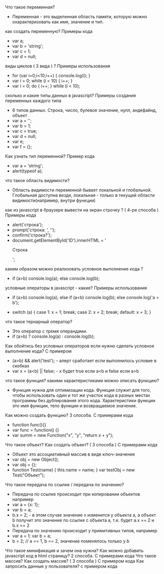 Что такое переменная?
- Переменная - это выделенная область памяти, которую можно охарактеризовать как имя, значение и тип.

как создать переменную? Примеры кода
- var a;
- var b = 'string';
- var c = 1;
- var d = null;

виды циклов ( 3 вида ) ? Примеры использования
- for (var i=0;i<10;i++) { console.log(i); }
- var i = 0;
  while (i < 10) {
    i++;
  }
- var i = 0;
  do {
    i++;
  } while (i < 10);

сколько и какие типы данных в javascript? Примеры создания переменных каждого типа
- 6 типов данных. Строка, число, булевое значение, нулл, андефайнд, объект
- var a = '';
- var b = 1;
- var c = true;
- var d = null;
- var e;
- var f = {};

Как узнать тип переменной? Пример кода
- var a = 'string';
- alert(typeof a);

что такое область видимости?
- Область видимости переменной бывает локальной и глобальной. Глобальная доступна везде, локальная - только в текущей области видимости(например, внутри функции)

как из javascript в брaузере вывести на экран строчку ? ( 4-ре способа ) Примеры кода
- alert('строка');
- prompt('строка: ', '');
- confirm('строка?');
- document.getElementById('ID').innerHTML = '<p>Строка</p>';

каким образом можно реализовать условное выполнение кода ?
- if (a>b)
    console.log(a);
  else
    console.log(b);

условные операторы в javascript - какие? Примеры использования
- if (a>b)
    console.log(a);
 else if (a<b)
    console.log(b);
 else
    console.log('a = b');

- switch (a) {
    case 1: x = 1;
    break;
    case 2: x = 2;
    break;
    default: x = 3;
 }

что такое тернарный оператор?
- Это оператор с тремя операндами.
- if (a>b) ? console.log(a) : console.log(b);

Как обойтись без условных операторов если нужно сделать условное выполнение кода? С примером
- (a>b) && alert('test'); - алерт сработает если выполнилось условие в скобках
- var x = (a<b) || false; - х будет true если a<b и false если a>b

что такое функция? какими характеристиками можно описать функцию?
- Функция нужна для оптимизации кода. Функция служит для того, чтобы использовать один и тот же участок кода в разных местах программы без дублирования этого кода. Характеристики функции это имя функции, тело функции и возвращаемое значение.

Как можно создать функцию? 3 способа. C примерами кода
- function func(){}
- var func = function() {}
- var summ = new Function("x", "y", "return x + y");

Что такое объект? Как создать объект? ( 3 способа ) С примерами кода
- Объект это ассоциативный массив в виде ключ-значение
- var obj = new Object();
- var obj = {};
- function Test(name) {
   this.name = name;
 }
 var testObj = new Test("Объект");

Что такое передача по ссылке / передача по значению?
- Передача по ссылке происходит при копировании объектов например
- var a = {x: 1};
- var b = a;
- b.x = 2; - в этом случае значение x изменится у объекта a, а объект b получит это значение по ссылке с объекта а, т.е. будет а.x == 2 и b.x == 2
- Передача по значению происходит у примитивных типов, например
- var a = 1; var b = a;
- b = 2; // a == 1, b == 2, значение поменялось только у b


Что такое минификация и зачем она нужна?
Как можно добавить javascript код в html страницу? 2 способа. C примерами кода
Что такое массив?
Как создать массив? ( 3 способа ) С примером кода
Как запросить данные у пользователя? с примером кода
